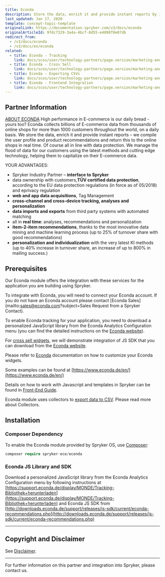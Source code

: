 ```yaml
---
title: Econda
description: Store the data, enrich it and provide instant reports by integrating Econda into Spryker Commerce OS.
last_updated: Jan 17, 2020
template: concept-topic-template
originalLink: https://documentation.spryker.com/v3/docs/econda
originalArticleId: 9fdc7329-3a4a-4bcf-8d55-e4898f0e07db
redirect_from:
  - /v3/docs/econda
  - /v3/docs/en/econda
related:
  - title: Econda - Tracking
    link: docs/scos/user/technology-partners/page.version/marketing-and-conversion/personalization-and-cross-selling/econda/econda-tracking.html
  - title: Econda - Cross Sell
    link: docs/scos/user/technology-partners/page.version/marketing-and-conversion/personalization-and-cross-selling/econda/econda-cross-sell.html
  - title: Econda - Exporting CSVs
    link: docs/scos/user/technology-partners/page.version/marketing-and-conversion/personalization-and-cross-selling/econda/econda-exporting-csvs.html
  - title: Econda - Frontend Integration
    link: docs/scos/user/technology-partners/page.version/marketing-and-conversion/personalization-and-cross-selling/econda/econda-frontend-integration.html
---
```


## Partner Information

[ABOUT ECONDA](https://www.econda.de/) 
High performance in E-commerce is our daily bread - yours too? Econda collects billions of E-commerce data from thousands of online shops for more than 1000 customers throughout the world, on a daily basis. We store the data, enrich it and provide instant reports – we compile the user profile and product recommendations and return this to the online shops in real time. Of course all in line with data protection. We manage the flood of data for our customers using the latest methods and cutting edge technology, helping them to capitalize on their E-commerce data. 

YOUR ADVANTAGES: 

* Spryker Industry Partner – <b>interface to Spryker</b>
* data ownership with customers,<b>TÜV certified data protection</b>, according to the EU data protection regulations (in force as of 05/2018) and eprivacy regulation
* <b>web and app data acquisitions</b>, Tag Management
* <b>cross-channel and cross-device tracking, analyses and personalization</b>
* <b>data imports and exports</b> from third party systems with automated matching
* all in <b>real time</b>: analyses, recommendations and personalization
* <b>item-2-item recommendations</b>, thanks to the most innovative data mining and machine learning process (up to 25% of turnover share with good recommendations)
* <b>personalization and individualization</b> with the very latest KI methods (up to 40% increase in turnover share, an increase of up to 800% in mailing success.) 

## Prerequisites

Our Econda module offers the integration with these services for the application you are building using Spryker.

To integrate with Econda, you will need to connect your Econda account. If you do not have an Econda account please contact [Econda Sales](mailto:sales@econda.com?subject=Sales Request from a Spryker Contact).

To enable Econda tracking for your application, you need to download a personalized JavaScript library from the Econda Analytics Configuration menu (you can find the detailed instructions on the [Econda website](https://support.econda.de/display/MONDE/Tracking-Bibliothek+herunterladen)).

For [cross sell widgets](econda-cross-sell), we will demonstrate integration of JS SDK that you can download from the [Econda website](http://downloads.econda.de/support/releases/js-sdk/current/econda-recommendations.php).

Please refer to [Econda](http://www.econda.de/) documentation on how to customize your Econda widgets.

Some examples can be found at [https://www.econda.de/en/](https://www.econda.de/en/)

Details on how to work with Javascript and templates in Spryker can be found in [Front-End Guide](https://documentation.spryker.com/v3/docs/user-interface-guide).

Econda module uses collectors to [export data to CSV](/docs/scos/user/technology-partners/201907.0/marketing-and-conversion/personalization-and-cross-selling/econda/econda-exporting-csvs.html). Please read more about Collectors.

## Installation

### Composer Dependency

To enable the Econda module provided by Spryker OS, use [Composer](https://getcomposer.org/):

```php
composer require spryker-eco/econda
```

### Econda JS Library and SDK

Download a personalized JavaScript library from the Econda Analytics Configuration menu by following instructions at [https://support.econda.de/display/MONDE/Tracking-Bibliothek+herunterladen](https://support.econda.de/display/MONDE/Tracking-Bibliothek+herunterladen) and Econda JS SDK from [http://downloads.econda.de/support/releases/js-sdk/current/econda-recommendations.php](http://downloads.econda.de/support/releases/js-sdk/current/econda-recommendations.php)

---

## Copyright and Disclaimer

See [Disclaimer](https://github.com/spryker/spryker-documentation).

---
For further information on this partner and integration into Spryker, please contact us.

<div class="hubspot-forms hubspot-forms--docs">
<div class="hubspot-form" id="hubspot-partners-1">
            <div class="script-embed" data-code="
                                            hbspt.forms.create({
				                                portalId: '2770802',
				                                formId: '163e11fb-e833-4638-86ae-a2ca4b929a41',
              	                                onFormReady: function() {
              		                                const hbsptInit = new CustomEvent('hbsptInit', {bubbles: true});
              		                                document.querySelector('#hubspot-partners-1').dispatchEvent(hbsptInit);
              	                                }
				                            });
            "></div>
</div>
</div>

